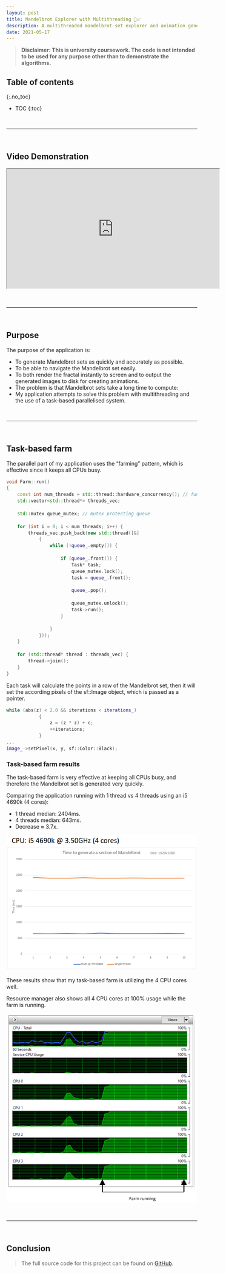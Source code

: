 ```yaml
---
layout: post
title: Mandelbrot Explorer with Multithreading 🎇📈
description: A multithreaded mandelbrot set explorer and animation generator | C++ / SFML
date: 2021-05-17
---
```


>**Disclaimer: This is university coursework. The code is not intended to be used for any purpose other than to demonstrate the algorithms.**

## Table of contents
{:.no_toc}
* TOC
{:toc}

&nbsp;

***

&nbsp;

## Video Demonstration
<iframe width="560" height="315" src="https://www.youtube.com/embed/VWcVVKOz7Hg" title="YouTube video player" frameborder="1" allowfullscreen></iframe>

&nbsp;

***

&nbsp;

## Purpose

The purpose of the application is:
- To generate Mandelbrot sets as quickly and accurately as possible.
- To be able to navigate the Mandelbrot set easily.
- To both render the fractal instantly to screen and to output the generated images to disk for creating animations.
- The problem is that Mandelbrot sets take a long time to compute:
- My application attempts to solve this problem with multithreading and the use of a task-based parallelised system.

&nbsp;

***

&nbsp;

## Task-based farm

The parallel part of my application uses the “farming” pattern, which is effective since it keeps all CPUs busy.

~~~cpp
void Farm::run()
{
	const int num_threads = std::thread::hardware_concurrency(); // function returns num of CPUs
	std::vector<std::thread*> threads_vec;

	std::mutex queue_mutex; // mutex protecting queue

	for (int i = 0; i < num_threads; i++) {
		threads_vec.push_back(new std::thread([&]
			{
				while (!queue_.empty()) {

					if (queue_.front()) {
						Task* task;
						queue_mutex.lock();
						task = queue_.front();

						queue_.pop();

						queue_mutex.unlock();
						task->run();
					}
					
				}
			}));
	}

	for (std::thread* thread : threads_vec) {
		thread->join();
	}
}
~~~

Each task will calculate the points in a row of the Mandelbrot set, then it will set the according pixels of the sf::Image object, which is passed as a pointer.

~~~cpp
while (abs(z) < 2.0 && iterations < iterations_)
			{
				z = (z * z) + c;
				++iterations;
			}
...
image_->setPixel(x, y, sf::Color::Black);
~~~

### Task-based farm results

The task-based farm is very effective at keeping all CPUs busy, and therefore the Mandelbrot set is generated very quickly.

Comparing the application running with 1 thread vs 4 threads using an i5 4690k (4 cores):

- 1 thread median: 2404ms.
- 4 threads median: 643ms.
- Decrease ≈ 3.7x.

[![Graph](/assets/images/mandelbrot/graph.png)](/assets/images/mandelbrot/graph.png)

These results show that my task-based farm is utilizing the 4 CPU cores well.

Resource manager also shows all 4 CPU cores at 100% usage while the farm is running.

[![Resource manager](/assets/images/mandelbrot/resource-manager.png)](/assets/images/mandelbrot/resource-manager.png)

&nbsp;

***

&nbsp;

## Conclusion

> The full source code for this project can be found on [GitHub](https://github.com/laurence-dorman/Mandelbrot-SFML).
